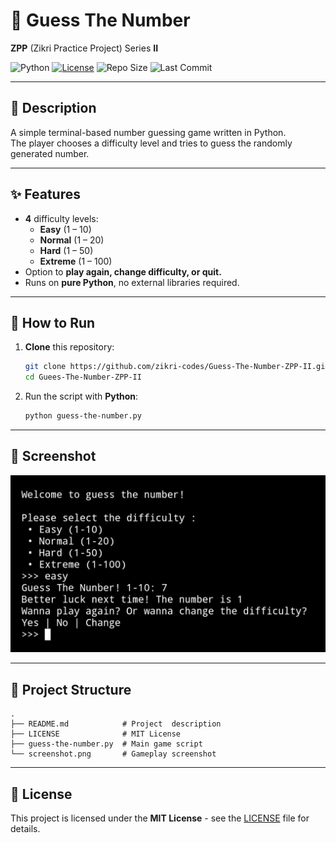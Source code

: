 # 🎲 Guess The Number

**ZPP** (Zikri Practice Project) Series **II**

![Python](https://img.shields.io/badge/python-3.x-blue?logo=python)
[![License](https://img.shields.io/badge/license-MIT-green)](https://github.com/zikri-codes/Guess-The-Number-ZPP-II/blob/main/LICENSE)
![Repo Size](https://img.shields.io/github/repo-size/zikri-codes/Guess-The-Number-ZPP-II)
![Last Commit](https://img.shields.io/github/last-commit/zikri-codes/Guess-The-Number-ZPP-II)

---

## 📌 Description
A simple terminal-based number guessing game written in Python.  
The player chooses a difficulty level and tries to guess the randomly generated number.  

---

## ✨ Features
- **4** difficulty levels:  
  - **Easy** (1 – 10)  
  - **Normal** (1 – 20)  
  - **Hard** (1 – 50)  
  - **Extreme** (1 – 100)  
- Option to **play again, change difficulty, or quit.**
- Runs on **pure Python**, no external libraries required.  

---

## 🚀 How to Run
1. **Clone** this repository:
    ```bash
    git clone https://github.com/zikri-codes/Guess-The-Number-ZPP-II.git
    cd Guees-The-Number-ZPP-II
    ```
2. Run the script with **Python**:
    ```bash
    python guess-the-number.py
    ```

---

## 📸 Screenshot

![game-script-screenshot](screenshot.png) 

---

## 📁 Project Structure

```
.
├── README.md            # Project  description
├── LICENSE              # MIT License
├── guess-the-number.py  # Main game script
└── screenshot.png       # Gameplay screenshot
```

---

## 📄 License

This project is licensed under the **MIT License** - see the [LICENSE](https://github.com/zikri-codes/Guess-The-Number-ZPP-II/blob/main/LICENSE) file for details.


